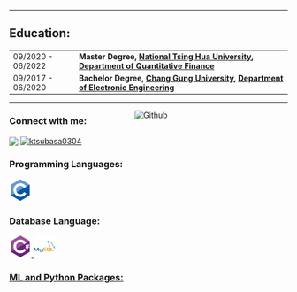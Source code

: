 <!--
**KenChiang1997/KenChiang1997** is a ✨ _special_ ✨ repository because its `README.md` (this file) appears on your GitHub profile.

- 🔭 I’m currently working on ...
- 🌱 I’m currently learning ...
- 👯 I’m looking to collaborate on ...
- 🤔 I’m looking for help with ...
- 💬 Ask me about ...
- 📫 How to reach me: ...
- 😄 Pronouns: ...
- ⚡ Fun fact: ...
-->

---
<h2 align="left">Education:</h2>
<table align="center">
  <tr>
    <td>09/2020 - 06/2022</td>
    <td>
      <b>Master Degree,
      <a href="https://www.nthu.edu.tw/">National Tsing Hua University</a>, 
      <a href="https://qf.site.nthu.edu.tw/">Department of Quantitative Finance</a></b>
    </td>
  </tr>
  <tr>
    <td>09/2017 - 06/2020</td>
    <td>
      <b>Bachelor Degree,
      <a href="https://www.cgu.edu.tw/">Chang Gung University</a>, 
      <a href="https://elec.cgu.edu.tw//">Department of Electronic Engineering</a></b>
    </td>
  </tr>
</table>

---

<img width="55%" align="right" alt="Github" src="https://raw.githubusercontent.com/onimur/.github/master/.resources/git-header.svg" />

<h3 align="left">Connect with me:</h3>
<p align="left">  
<a href="mailto:qw930338@gmail.com" target="blank"><img align="center" src="https://img.shields.io/badge/Gmail-D14836?style=for-the-badge&logo=gmail&logoColor=white" /></a>
<a href="www.linkedin.com/in/chen-li-chiang" target="blank"><img align="center" src="https://raw.githubusercontent.com/rahuldkjain/github-profile-readme-generator/master/src/images/icons/Social/linked-in-alt.svg" alt="ktsubasa0304" height="30" width="40" /></a>
</p>


<h3 align="left">Programming Languages:</h3>
<p align="left"> <a href="https://www.cprogramming.com/" target="_blank" rel="noreferrer"> <img src="https://raw.githubusercontent.com/devicons/devicon/master/icons/c/c-original.svg" alt="c" width="40" height="40"/> </a>
  
<h3 align="left">Database Language:</h3>
<p align="left"> <a href="https://www.w3schools.com/cs/" target="_blank" rel="noreferrer"> <img src="https://raw.githubusercontent.com/devicons/devicon/master/icons/csharp/csharp-original.svg" alt="csharp" width="40" height="40"/> </a> <a href="https://www.mysql.com/" target="_blank" rel="noreferrer"> <img src="https://raw.githubusercontent.com/devicons/devicon/master/icons/mysql/mysql-original-wordmark.svg" alt="mysql" width="40" height="40"/>

<h3 align="left">ML and Python Packages:</h3>

